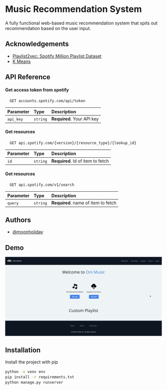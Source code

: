 
# Music Recommendation System

A fully functional web-based music recommendation system that spits out recommendation based on the user input.



## Acknowledgements

 - [Playlist2vec: Spotify Million Playlist Dataset](https://zenodo.org/record/5002584)
 - [K Means](https://stanford.edu/~cpiech/cs221/handouts/kmeans.html)



## API Reference

#### Get access token from spotify

```https
  GET accounts.spotify.com/api/token
```

| Parameter | Type     | Description                |
| :-------- | :------- | :------------------------- |
| `api_key` | `string` | **Required**. Your API key |

#### Get resources

```https
  GET api.spotify.com/{version}/{resource_type}/{lookup_id}
```

| Parameter | Type     | Description                       |
| :-------- | :------- | :-------------------------------- |
| `id`      | `string` | **Required**. Id of item to fetch |


#### Get resources

```https
  GET api.spotify.com/v1/search
```

| Parameter | Type     | Description                       |
| :-------- | :------- | :-------------------------------- |
| `query`      | `string` | **Required**. name of item to fetch |

## Authors

- [@moonholiday](https://www.github.com/Moonholiday)


## Demo

![](https://github.com/Moonholiday/music-recommendation-system/blob/main/demo.gif)


## Installation

Install the project with pip

```bash
python -v venv env
pip install -r requirements.txt
python manage.py runserver
```
    
